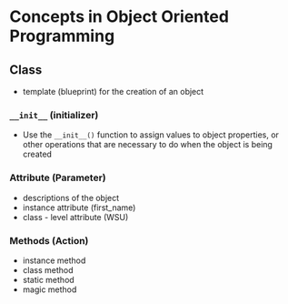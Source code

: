 # Concepts in Object Oriented Programming

## Class

- template (blueprint) for the creation of an object

### `__init__` (initializer)
 - Use the `__init__()` function to assign values to object properties, or other operations that are necessary to do when the object is being created

### Attribute (Parameter)
- descriptions of the object
- instance attribute (first_name)
- class - level attribute (WSU)

### Methods (Action)
- instance method
- class method
- static method
- magic method